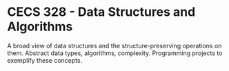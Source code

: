 # CECS 328 - Data Structures and Algorithms

A broad view of data structures and the structure-preserving operations on them. Abstract data types, algorithms, complexity. Programming projects to exemplify these concepts.
